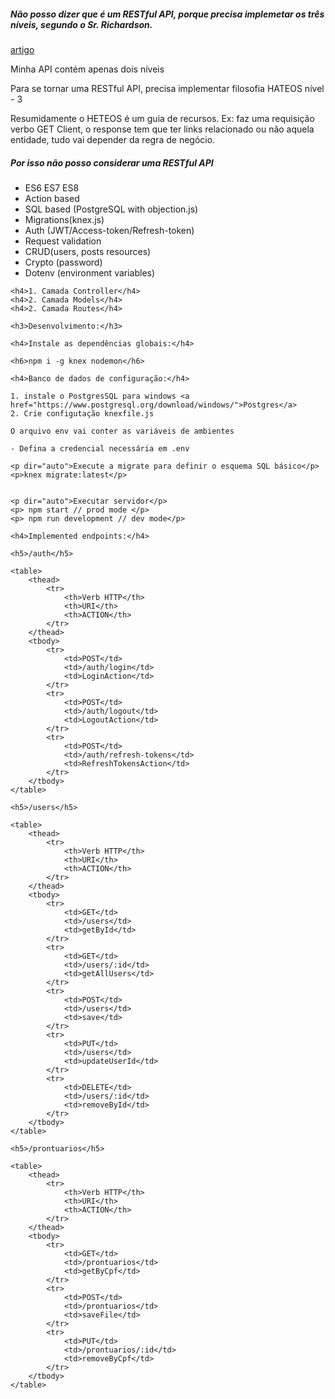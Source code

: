 <p>
    <h5>Não posso dizer que é um RESTful API, porque precisa implemetar os três níveis, segundo o Sr. Richardson.</h5>
    <a href="https://www.brunobrito.net.br/richardson-maturity-model/">artigo</a>
    </p>
    <p>Minha API contém apenas dois níveis</p>
    <p>Para se tornar uma RESTful API, precisa implementar filosofia HATEOS nível - 3</p>
    <P>Resumidamente o HETEOS é um guia de recursos. Ex: faz uma requisição verbo GET Client,
        o response tem que ter links relacionado ou não aquela entidade, tudo vai depender da regra de negócio.</P>
    <p><h5>Por isso não posso considerar uma RESTful API</h5></p>
    <ul dir="auto">
        <li>ES6 ES7 ES8</li>
        <li>Action based</li>
        <li>SQL based (PostgreSQL with objection.js)</li>
        <li>Migrations(knex.js)</li>
        <li>Auth (JWT/Access-token/Refresh-token)</li>
        <li>Request validation</li>
        <li>CRUD(users, posts resources)</li>
        <li>Crypto (password)</li>
        <li>Dotenv (environment variables)</li>
    </ul>
    
    <h4>1. Camada Controller</h4>
    <h4>2. Camada Models</h4>
    <h4>2. Camada Routes</h4>
    
    <h3>Desenvolvimento:</h3>
    
    <h4>Instale as dependências globais:</h4>
    
    <h6>npm i -g knex nodemon</h6>
    
    <h4>Banco de dados de configuração:</h4>
    
    1. instale o PostgresSQL para windows <a href="https://www.postgresql.org/download/windows/">Postgres</a>
    2. Crie configutação knexfile.js
    
    O arquivo env vai conter as variáveis de ambientes
    
    - Defina a credencial necessária em .env
    
    <p dir="auto">Execute a migrate para definir o esquema SQL básico</p>
    <p>knex migrate:latest</p>
    
    
    <p dir="auto">Executar servidor</p>
    <p> npm start // prod mode </p>
    <p> npm run development // dev mode</p>
    
    <h4>Implemented endpoints:</h4>
    
    <h5>/auth</h5>
    
    <table>
        <thead>
            <tr>
                <th>Verb HTTP</th>
                <th>URI</th>
                <th>ACTION</th>
            </tr>
        </thead>
        <tbody>
            <tr>
                <td>POST</td>
                <td>/auth/login</td>
                <td>LoginAction</td>
            </tr>
            <tr>
                <td>POST</td>
                <td>/auth/logout</td>
                <td>LogoutAction</td>
            </tr>
            <tr>
                <td>POST</td>
                <td>/auth/refresh-tokens</td>
                <td>RefreshTokensAction</td>
            </tr>
        </tbody>
    </table>
    
    <h5>/users</h5>
    
    <table>
        <thead>
            <tr>
                <th>Verb HTTP</th>
                <th>URI</th>
                <th>ACTION</th>
            </tr>
        </thead>
        <tbody>
            <tr>
                <td>GET</td>
                <td>/users</td>
                <td>getById</td>
            </tr>
            <tr>
                <td>GET</td>
                <td>/users/:id</td>
                <td>getAllUsers</td>
            </tr>
            <tr>
                <td>POST</td>
                <td>/users</td>
                <td>save</td>
            </tr>
            <tr>
                <td>PUT</td>
                <td>/users</td>
                <td>updateUserId</td>
            </tr>
            <tr>
                <td>DELETE</td>
                <td>/users/:id</td>
                <td>removeById</td>
            </tr>
        </tbody>
    </table>
    
    <h5>/prontuarios</h5>
    
    <table>
        <thead>
            <tr>
                <th>Verb HTTP</th>
                <th>URI</th>
                <th>ACTION</th>
            </tr>
        </thead>
        <tbody>
            <tr>
                <td>GET</td>
                <td>/prontuarios</td>
                <td>getByCpf</td>
            </tr>
            <tr>
                <td>POST</td>
                <td>/prontuarios</td>
                <td>saveFile</td>
            </tr>
            <tr>
                <td>PUT</td>
                <td>/prontuarios/:id</td>
                <td>removeByCpf</td>
            </tr>
        </tbody>
    </table>
